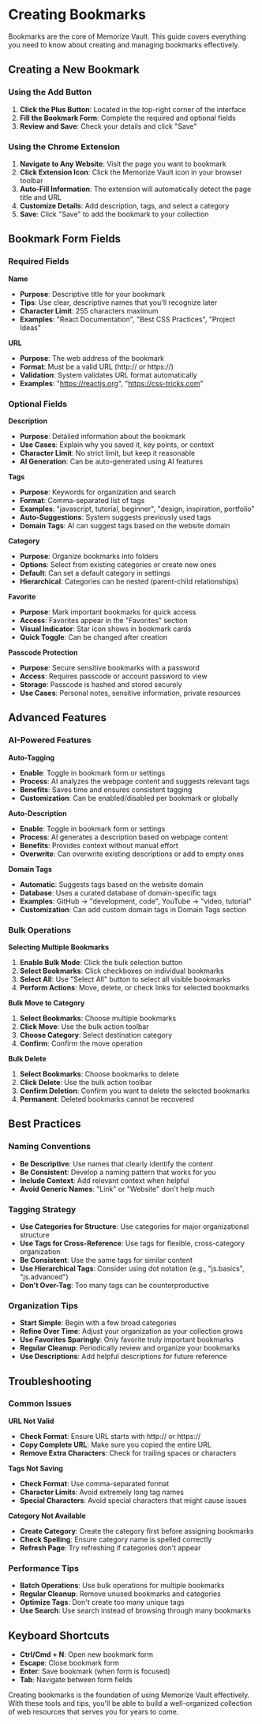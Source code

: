 # Creating Bookmarks

Bookmarks are the core of Memorize Vault. This guide covers everything you need to know about creating and managing bookmarks effectively.

## Creating a New Bookmark

### Using the Add Button

1. **Click the Plus Button**: Located in the top-right corner of the interface
2. **Fill the Bookmark Form**: Complete the required and optional fields
3. **Review and Save**: Check your details and click "Save"

### Using the Chrome Extension

1. **Navigate to Any Website**: Visit the page you want to bookmark
2. **Click Extension Icon**: Click the Memorize Vault icon in your browser toolbar
3. **Auto-Fill Information**: The extension will automatically detect the page title and URL
4. **Customize Details**: Add description, tags, and select a category
5. **Save**: Click "Save" to add the bookmark to your collection

## Bookmark Form Fields

### Required Fields

**Name**
- **Purpose**: Descriptive title for your bookmark
- **Tips**: Use clear, descriptive names that you'll recognize later
- **Character Limit**: 255 characters maximum
- **Examples**: "React Documentation", "Best CSS Practices", "Project Ideas"

**URL**
- **Purpose**: The web address of the bookmark
- **Format**: Must be a valid URL (http:// or https://)
- **Validation**: System validates URL format automatically
- **Examples**: "https://reactjs.org", "https://css-tricks.com"

### Optional Fields

**Description**
- **Purpose**: Detailed information about the bookmark
- **Use Cases**: Explain why you saved it, key points, or context
- **Character Limit**: No strict limit, but keep it reasonable
- **AI Generation**: Can be auto-generated using AI features

**Tags**
- **Purpose**: Keywords for organization and search
- **Format**: Comma-separated list of tags
- **Examples**: "javascript, tutorial, beginner", "design, inspiration, portfolio"
- **Auto-Suggestions**: System suggests previously used tags
- **Domain Tags**: AI can suggest tags based on the website domain

**Category**
- **Purpose**: Organize bookmarks into folders
- **Options**: Select from existing categories or create new ones
- **Default**: Can set a default category in settings
- **Hierarchical**: Categories can be nested (parent-child relationships)

**Favorite**
- **Purpose**: Mark important bookmarks for quick access
- **Access**: Favorites appear in the "Favorites" section
- **Visual Indicator**: Star icon shows in bookmark cards
- **Quick Toggle**: Can be changed after creation

**Passcode Protection**
- **Purpose**: Secure sensitive bookmarks with a password
- **Access**: Requires passcode or account password to view
- **Storage**: Passcode is hashed and stored securely
- **Use Cases**: Personal notes, sensitive information, private resources

## Advanced Features

### AI-Powered Features

**Auto-Tagging**
- **Enable**: Toggle in bookmark form or settings
- **Process**: AI analyzes the webpage content and suggests relevant tags
- **Benefits**: Saves time and ensures consistent tagging
- **Customization**: Can be enabled/disabled per bookmark or globally

**Auto-Description**
- **Enable**: Toggle in bookmark form or settings
- **Process**: AI generates a description based on webpage content
- **Benefits**: Provides context without manual effort
- **Overwrite**: Can overwrite existing descriptions or add to empty ones

**Domain Tags**
- **Automatic**: Suggests tags based on the website domain
- **Database**: Uses a curated database of domain-specific tags
- **Examples**: GitHub → "development, code", YouTube → "video, tutorial"
- **Customization**: Can add custom domain tags in Domain Tags section

### Bulk Operations

**Selecting Multiple Bookmarks**
1. **Enable Bulk Mode**: Click the bulk selection button
2. **Select Bookmarks**: Click checkboxes on individual bookmarks
3. **Select All**: Use "Select All" button to select all visible bookmarks
4. **Perform Actions**: Move, delete, or check links for selected bookmarks

**Bulk Move to Category**
1. **Select Bookmarks**: Choose multiple bookmarks
2. **Click Move**: Use the bulk action toolbar
3. **Choose Category**: Select destination category
4. **Confirm**: Confirm the move operation

**Bulk Delete**
1. **Select Bookmarks**: Choose bookmarks to delete
2. **Click Delete**: Use the bulk action toolbar
3. **Confirm Deletion**: Confirm you want to delete the selected bookmarks
4. **Permanent**: Deleted bookmarks cannot be recovered

## Best Practices

### Naming Conventions

- **Be Descriptive**: Use names that clearly identify the content
- **Be Consistent**: Develop a naming pattern that works for you
- **Include Context**: Add relevant context when helpful
- **Avoid Generic Names**: "Link" or "Website" don't help much

### Tagging Strategy

- **Use Categories for Structure**: Use categories for major organizational structure
- **Use Tags for Cross-Reference**: Use tags for flexible, cross-category organization
- **Be Consistent**: Use the same tags for similar content
- **Use Hierarchical Tags**: Consider using dot notation (e.g., "js.basics", "js.advanced")
- **Don't Over-Tag**: Too many tags can be counterproductive

### Organization Tips

- **Start Simple**: Begin with a few broad categories
- **Refine Over Time**: Adjust your organization as your collection grows
- **Use Favorites Sparingly**: Only favorite truly important bookmarks
- **Regular Cleanup**: Periodically review and organize your bookmarks
- **Use Descriptions**: Add helpful descriptions for future reference

## Troubleshooting

### Common Issues

**URL Not Valid**
- **Check Format**: Ensure URL starts with http:// or https://
- **Copy Complete URL**: Make sure you copied the entire URL
- **Remove Extra Characters**: Check for trailing spaces or characters

**Tags Not Saving**
- **Check Format**: Use comma-separated format
- **Character Limits**: Avoid extremely long tag names
- **Special Characters**: Avoid special characters that might cause issues

**Category Not Available**
- **Create Category**: Create the category first before assigning bookmarks
- **Check Spelling**: Ensure category name is spelled correctly
- **Refresh Page**: Try refreshing if categories don't appear

### Performance Tips

- **Batch Operations**: Use bulk operations for multiple bookmarks
- **Regular Cleanup**: Remove unused bookmarks and categories
- **Optimize Tags**: Don't create too many unique tags
- **Use Search**: Use search instead of browsing through many bookmarks

## Keyboard Shortcuts

- **Ctrl/Cmd + N**: Open new bookmark form
- **Escape**: Close bookmark form
- **Enter**: Save bookmark (when form is focused)
- **Tab**: Navigate between form fields

Creating bookmarks is the foundation of using Memorize Vault effectively. With these tools and tips, you'll be able to build a well-organized collection of web resources that serves you for years to come.

